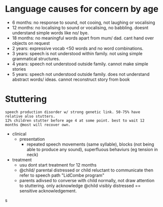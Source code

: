 
# Language causes for concern by age
- 6 months: no response to sound, not cooing, not laughing or vocalising
- 12 months: no localising to sound or vocalising, no babbling. doesnt understand simple words like no/ bye. 
- 18 months: no meaningful words apart from mum/ dad. cant hand over objects on request
- 2 years: expressive vocab <50 words and no word combinations. 
- 3 years: speech is not understood within family. not using simple grammatical structures. 
- 4 years: speech not understood outside family. cannot make simple stories
- 5 years: speech not understood outside family. does not understand abstract words/ ideas. cannot reconstruct story from book

# Stuttering
    speech production disorder w/ strong genetic link. 50-75% have relative also stutters. 
    12% children stutter before age 4 at some point. best to wait 12 months @most will recover own.
- clinical
    + presentation
        * repeated speech movements (same syllable), blocks (not being able to produce any sound), superfluous behaviurs (eg tension in neck)
- treatment
    + usu dont start treatment for 12 months
    + @child/ parental distressed or child reluctant to communicate then refer to speech path "LidCombe program" 
    + parents adivsed to converse with child normally, not draw attention to stuttering. only acknowledge @child visibly distressed == sensitive acknowledgement.

s
